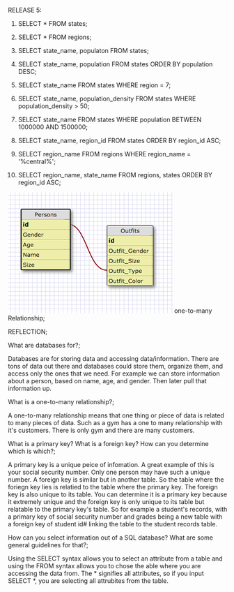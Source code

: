 RELEASE 5:

1. SELECT * FROM states;

2. SELECT * FROM regions;

3. SELECT state_name, populaton FROM states;

4. SELECT state_name, population FROM states ORDER BY population DESC;

5. SELECT state_name FROM states WHERE region = 7;

6. SELECT state_name, population_density FROM states WHERE population_density > 50;

7. SELECT state_name FROM states WHERE population BETWEEN 1000000 AND 1500000;

8. SELECT state_name, region_id FROM states ORDER BY region_id ASC;

9. SELECT region_name FROM regions WHERE region_name = '%central%';

10. SELECT region_name, state_name FROM regions, states ORDER BY region_id ASC;


![Alt text](schema.png)
one-to-many Relationship;

REFLECTION;


What are databases for?;

Databases are for storing data and accessing data/information.  There are tons of data out there and databases could store them, organize them, and access only the ones that we need.  For example we can store information about a person, based on name, age, and gender.  Then later pull that information up.

What is a one-to-many relationship?;

A one-to-many relationship means that one thing or piece of data is related to many pieces of data.  Such as a gym has a one to many relationship with it's customers.  There is only gym and there are many customers.

What is a primary key? What is a foreign key? How can you determine which is which?;

A primary key is a unique peice of infomation.  A great example of this is your social security number.  Only one person may have such a unique number.  A foreign key is similar but in another table.  So the table where the foriegn key lies is relatied to the table where the primary key.  The foreign key is also unique to its table.  You can determine it is a primary key because it extremely unique and the foreign key is only unique to its table but relatable to the primary key's table.  So for example a student's records, with a primary key of social security number and grades being a new table with a foreign key of student id# linking the table to the student records table.

How can you select information out of a SQL database? What are some general guidelines for that?;

Using the SELECT syntax allows you to select an attribute from a table and using the FROM syntax allows you to chose the able where you are accessing the data from.  The * signifies all attributes, so if you input SELECT *, you are selecting all attrubites from the table.
